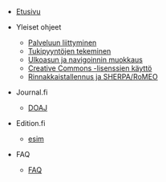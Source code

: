 <!-- docs/_sidebar.md -->

* [Etusivu](/)

* Yleiset ohjeet
    * [Palveluun liittyminen](yleiset/liittyminen.md)
    * [Tukipyyntöjen tekeminen](yleiset/tukipyynnot.md)
    * [Ulkoasun ja navigoinnin muokkaus](yleiset/ulkoasu.md)
    * [Creative Commons -lisenssien käyttö](yleiset/lisenssit.md)
    * [Rinnakkaistallennus ja SHERPA/RoMEO](yleiset/rinnakkaistallennus.md)

* Journal.fi
    * [DOAJ](journal-fi/doaj.md)

* Edition.fi
    * [esim](edition-fi/esim.md)

* FAQ
    * [FAQ](faq.md)